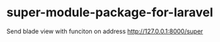 # super-module-package-for-laravel

Send blade view with funciton on address http://127.0.0.1:8000/super
